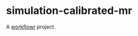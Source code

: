# simulation-calibrated-mr

A [workflowr][] project.

[workflowr]: https://github.com/jdblischak/workflowr
